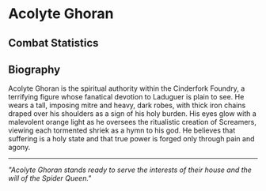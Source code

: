 # Acolyte Ghoran

<link rel="stylesheet" href="../../drow_theme.css">

## Combat Statistics

<div id="ghoran-statblock"></div>

<script>
// Wait for page load to ensure all scripts are available
document.addEventListener('DOMContentLoaded', function() {
  setTimeout(function() {
    // Load statblock from JSON file
    loadJsonStatblock('../json/duergar_inquisitor.json', 'ghoran-statblock');
  }, 100);
});
</script>
## Biography

Acolyte Ghoran is the spiritual authority within the Cinderfork Foundry, a terrifying figure whose fanatical devotion to Laduguer is plain to see. He wears a tall, imposing mitre and heavy, dark robes, with thick iron chains draped over his shoulders as a sign of his holy burden. His eyes glow with a malevolent orange light as he oversees the ritualistic creation of Screamers, viewing each tormented shriek as a hymn to his god. He believes that suffering is a holy state and that true power is forged only through pain and agony.

---

*"Acolyte Ghoran stands ready to serve the interests of their house and the will of the Spider Queen."*
